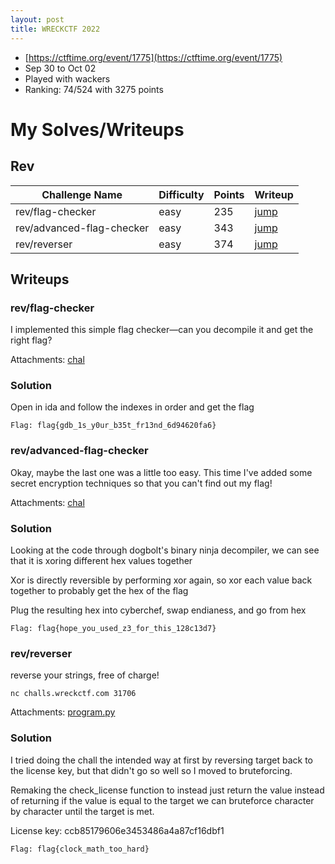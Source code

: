 ```yaml
---
layout: post
title: WRECKCTF 2022
---
```


- [https://ctftime.org/event/1775](https://ctftime.org/event/1775)
- Sep 30 to Oct 02
- Played with wackers
- Ranking: 74/524 with 3275 points

# My Solves/Writeups

## Rev

| Challenge Name | Difficulty | Points | Writeup |
|---|---|---|---|
| rev/flag-checker | easy | 235 | [jump](#revflag-checker) |
| rev/advanced-flag-checker | easy | 343 | [jump](#revadvanced-flag-checker) |
| rev/reverser | easy | 374 | [jump](#revreverser) |

## Writeups

### rev/flag-checker

I implemented this simple flag checker—can you decompile it and get the right flag?

Attachments: [chal](https://wreckctf.com/uploads/306b6533129a06b81530c043da7bea6125979565776123cf7dcecb31afad1a0f/chal)

### Solution

Open in ida and follow the indexes in order and get the flag

```Flag: flag{gdb_1s_y0ur_b35t_fr13nd_6d94620fa6}```

### rev/advanced-flag-checker

Okay, maybe the last one was a little too easy. This time I've added some secret encryption techniques so that you can't find out my flag!

Attachments: [chal](https://wreckctf.com/uploads/306b6533129a06b81530c043da7bea6125979565776123cf7dcecb31afad1a0f/chal)

### Solution

Looking at the code through dogbolt's binary ninja decompiler, we can see that it is xoring different hex values together

Xor is directly reversible by performing xor again, so xor each value back together to probably get the hex of the flag

Plug the resulting hex into cyberchef, swap endianess, and go from hex

```Flag: flag{hope_you_used_z3_for_this_128c13d7}```

### rev/reverser

reverse your strings, free of charge!

```
nc challs.wreckctf.com 31706
```

Attachments: [program.py](https://wreckctf.com/uploads/cae6302ebfb0c136da02abd232f1b08f0556fbb2344f72eee1963269dbfe3a51/program.py)

### Solution

I tried doing the chall the intended way at first by reversing target back to the license key, but that didn't go so well so I moved to bruteforcing.

Remaking the check_license function to instead just return the value instead of returning if the value is equal to the target we can bruteforce character by character until the target is met.

License key: ccb85179606e3453486a4a87cf16dbf1

```Flag: flag{clock_math_too_hard}```
